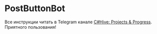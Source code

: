 # PostButtonBot
Все инструкции читать в Telegram канале <a href="https://t.me/c/1687292307/2886">C#Hive: Projects & Progress</a>. Приятного пользования!
